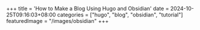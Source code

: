 +++
title = 'How to Make a Blog Using Hugo and Obsidian'
date = 2024-10-25T09:16:03+08:00
categories = ["hugo", "blog", "obsidian", "tutorial"]
featuredImage = "/images/obsidian"
+++

